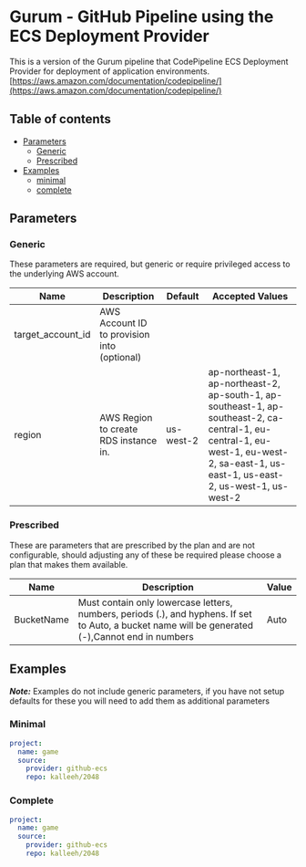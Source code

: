# Gurum - GitHub Pipeline using the ECS Deployment Provider

This is a version of the Gurum pipeline that CodePipeline ECS Deployment Provider for deployment of application environments.
[https://aws.amazon.com/documentation/codepipeline/](https://aws.amazon.com/documentation/codepipeline/)

## Table of contents

* [Parameters](#parameters)
  * [Generic](#generic)
  * [Prescribed](#prescribed)
* [Examples](#examples)
  * [minimal](#minimal)
  * [complete](#complete)

## Parameters

### Generic

These parameters are required, but generic or require privileged access to the underlying AWS account.

Name           | Description     | Default         | Accepted Values
-------------- | --------------- | --------------- | ---------------
target_account_id|AWS Account ID to provision into (optional)||
region|AWS Region to create RDS instance in.|us-west-2|ap-northeast-1, ap-northeast-2, ap-south-1, ap-southeast-1, ap-southeast-2, ca-central-1, eu-central-1, eu-west-1, eu-west-2, sa-east-1, us-east-1, us-east-2, us-west-1, us-west-2

### Prescribed

These are parameters that are prescribed by the plan and are not configurable, should adjusting any of these be required please choose a plan that makes them available.

Name           | Description     | Value
-------------- | --------------- | ---------------
BucketName|Must contain only lowercase letters, numbers, periods (.), and hyphens. If set to Auto, a bucket name will be generated (-),Cannot end in numbers|Auto

## Examples

***Note:*** Examples do not include generic parameters, if you have not setup defaults for these you will need to add
them as additional parameters

### Minimal

```yaml
project:
  name: game
  source:
    provider: github-ecs
    repo: kalleeh/2048
```

### Complete

```yaml
project:
  name: game
  source:
    provider: github-ecs
    repo: kalleeh/2048
```
